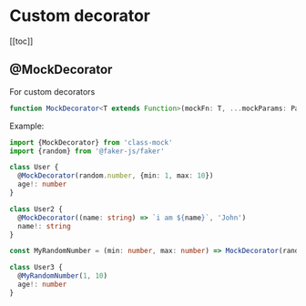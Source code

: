 # Custom decorator

[[toc]]

## @MockDecorator

For custom decorators

```ts
function MockDecorator<T extends Function>(mockFn: T, ...mockParams: Parameters<T>): PropertyDecorator
```

Example:

```ts
import {MockDecorator} from 'class-mock'
import {random} from '@faker-js/faker'

class User {
  @MockDecorator(random.number, {min: 1, max: 10})
  age!: number
}

class User2 {
  @MockDecorator((name: string) => `i am ${name}`, 'John')
  name!: string
}

const MyRandomNumber = (min: number, max: number) => MockDecorator(random.number, {min, max})

class User3 {
  @MyRandomNumber(1, 10)
  age!: number
}
```

